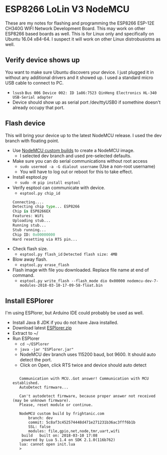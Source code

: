 # ESP8266 LoLin V3 NodeMCU

These are my notes for flashing and programming the ESP8266 ESP-12E CH340G WIFI
Network Development Board. This may work on other ESP8266 based boards as well.
This is for Linux only and specifically on Ubuntu 16.04 x84-64. I suspect it
will work on other Linux distrobusiotns as well.

## Verify device shows up
You want to make sure Ubuntu discovers your device. I just plugged it in
without any additional drivers and it showed up. I used a standard micro USB
cable to connect to PC. 
* `lsusb`
  `Bus 006 Device 002: ID 1a86:7523 QinHeng Electronics HL-340 USB-Serial adapter`
* Device should show up as serial port /dev/ttyUSB0 if somethine doesn't
already occupy that port.

## Flash device
This will bring your device up to the latest NodeMCU release. I used the dev
branch with floating point.
* Use [NodeMCU custom builds](https://nodemcu-build.com) to create a NodeMCU
image.
    * I selected dev branch and used pre-selected defaults.
* Make sure you can do serial communications without root access
    * `sudo usermod -a -G dialout username` (Use a non-root username)
    * You will have to log out or reboot for this to take effect.
* Install esptool.py
    * `sudo -H pip install esptool`
* Verify esptool can communicate with device.
    * `esptool.py chip_id`
    ```esptool.py v2.3.1
    Connecting....
    Detecting chip type... ESP8266
    Chip is ESP8266EX
    Features: WiFi
    Uploading stub...
    Running stub...
    Stub running...
    Chip ID: 0x00000000
    Hard resetting via RTS pin...
    ```
 * Check flash size.
    * `esptool.py flash_id`
    `Detected flash size: 4MB`
* Blow away flash.
    * `esptool.py erase_flash`
* Flash image with file you downloaded. Replace file name at end of command.
    * `esptool.py write_flash --flash_mode dio 0x00000 nodemcu-dev-7-modules-2018-03-10-17-09-58-float.bin`
    
## Install ESPlorer
I'm using ESPlorer, but Arduino IDE could probably be used as well.
* Install Java 8 JDK if you do not have Java installed.
* Download latest [ESPlorer.zip](esp8266.ru/esplorer-latest/?f=ESPlorer.zip)
* Extract to ~/
* Run ESPlorer
    * `cd ~/ESPlorer`
    * `java -jar "ESPlorer.jar"`
    * NodeMCU dev branch uses 115200 baud, bot 9600. It should auto detect the
    port.
    * Click on Open, click RTS twice and device should auto detect
    ```ORT OPEN 115200

       Communication with MCU..Got answer! Communication with MCU established.
       AutoDetect firmware...

       Can't autodetect firmware, because proper answer not received (may be unknown firmware). 
       Please, reset module or continue.

       NodeMCU custom build by frightanic.com
	       branch: dev
	       commit: 5c8af3c452574448d471e271231b36ac3fff6b1b
	       SSL: false
	       modules: file,gpio,net,node,tmr,uart,wifi
        build 	built on: 2018-03-10 17:08
        powered by Lua 5.1.4 on SDK 2.1.0(116b762)
       lua: cannot open init.lua
       > 
    ```
